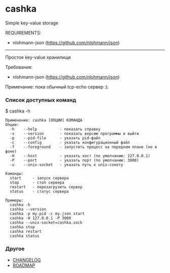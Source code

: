 # cashka

Simple key-value storage

REQUIREMENTS:
- nlohmann-json (https://github.com/nlohmann/json)


-------------------------------------------------------------------------------------

Простое key-value хранилище

Требования:
- nlohmann-json (https://github.com/nlohmann/json)

Примечание: пока обычный tcp-echo сервер :).


### Список доступных команд

$ cashka -h
```
Применение: cashka [ОПЦИИ] КОМАНДА
Опции:
  -h    --help          - показать справку
  -v    --version       - показать версию программы и выйти
  -p    --pid-file      - указать pid-файл
  -c    --config        - указать конфигурационный файл
  -f    --foreground    - запустить процесс на переднем плане (не в фоне)
  -H    --host          - указать хост (по умолчанию: 127.0.0.1)
  -P    --port          - указать порт (по умолчанию: 3000)
  -u    --unix-socket   - указать путь к unix-сокету

Команды:
  start     - запуск сервера 
  stop      - стоп сервера
  restart   - перезагрузить сервер
  status    - статус сервера

Примеры:
  cashka -h
  cashka --version
  cashka -p my.pid -c my.json start
  cashka -H 127.0.0.1 -P 3000
  cashka --unix-socket=cashka.sock
  cashka stop
  cashka restart
  cashka status
```
### Другое
- [CHANGELOG](https://github.com/hharek/cashka/wiki/CHANGELOG)
- [ROADMAP](https://github.com/hharek/cashka/wiki/ROADMAP)
